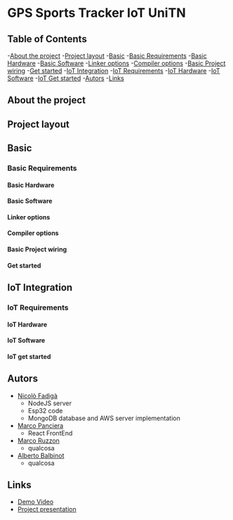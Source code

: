 # GPS Sports Tracker IoT UniTN

## Table of Contents
  -[About the project](#about-the-project)
  -[Project layout]()
  -[Basic]()
    -[Basic Requirements]()
      -[Basic Hardware]()
      -[Basic Software]()
      -[Linker options]()
      -[Compiler options]()
      -[Basic Project wiring]()
      -[Get started]()
  -[IoT Integration]()
    -[IoT Requirements]()
      -[IoT Hardware]()
      -[IoT Software]()
      -[IoT Get started]()
  -[Autors]()
  -[Links]()
  
## About the project

## Project layout
## Basic 
### Basic Requirements
#### Basic Hardware 
#### Basic Software
#### Linker options
#### Compiler options
#### Basic Project wiring
#### Get started
## IoT Integration
### IoT Requirements
#### IoT Hardware
#### IoT Software
#### IoT get started


## Autors
  - [Nicolò Fadigà](https://github.com/HellNF)
    - NodeJS server
    - Esp32 code
    - MongoDB database and AWS server implementation
  - [Marco Panciera](https://github.com/panciut)
    - React FrontEnd
  - [Marco Ruzzon](https://github.com/ruzzlft)
    - qualcosa
  - [Alberto Balbinot](https://github.com/albibalbi)
    - qualcosa
## Links
  - [Demo Video]()
  - [Project presentation]()


